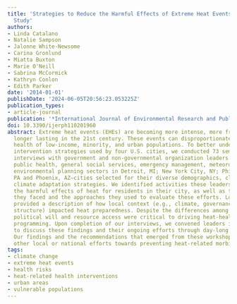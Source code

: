 ```yaml
---
title: 'Strategies to Reduce the Harmful Effects of Extreme Heat Events: A Four-City
  Study'
authors:
- Linda Catalano
- Natalie Sampson
- Jalonne White-Newsome
- Carina Gronlund
- Miatta Buxton
- Marie O'Neill
- Sabrina McCormick
- Kathryn Conlon
- Edith Parker
date: '2014-01-01'
publishDate: '2024-06-05T20:56:23.053225Z'
publication_types:
- article-journal
publication: '*International Journal of Environmental Research and Public Health*'
doi: 10.3390/ijerph110201960
abstract: Extreme heat events (EHEs) are becoming more intense, more frequent and
  longer lasting in the 21st century. These events can disproportionately impact the
  health of low-income, minority, and urban populations. To better understand heat-related
  intervention strategies used by four U.S. cities, we conducted 73 semi-structured
  interviews with government and non-governmental organization leaders representing
  public health, general social services, emergency management, meteorology, and the
  environmental planning sectors in Detroit, MI; New York City, NY; Philadelphia,
  PA and Phoenix, AZ—cities selected for their diverse demographics, climates, and
  climate adaptation strategies. We identified activities these leaders used to reduce
  the harmful effects of heat for residents in their city, as well as the obstacles
  they faced and the approaches they used to evaluate these efforts. Local leaders
  provided a description of how local context (e.g., climate, governance and city
  structure) impacted heat preparedness. Despite the differences among study cities,
  political will and resource access were critical to driving heat-health related
  programming. Upon completion of our interviews, we convened leaders in each city
  to discuss these findings and their ongoing efforts through day-long workshops.
  Our findings and the recommendations that emerged from these workshops could inform
  other local or national efforts towards preventing heat-related morbidity and mortality.
tags:
- climate change
- extreme heat events
- health risks
- heat-related health interventions
- urban areas
- vulnerable populations
---
```

